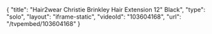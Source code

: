 {
    "title": "Hair2wear Christie Brinkley Hair Extension  12\" Black",
    "type": "solo",
    "layout": "iframe-static",
    "videoId": "103604168",
    "url": "\/tvpembed\/103604168"
}